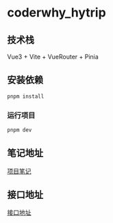 # coderwhy_hytrip

## 技术栈

Vue3 + Vite + VueRouter + Pinia

## 安装依赖

```sh
pnpm install
```

### 运行项目

```sh
pnpm dev
```

## 笔记地址

[项目笔记](https://www.wolai.com/wMrcG8bxrZssVrXz3pyjkj)

## 接口地址

[接口地址](https://documenter.getpostman.com/view/12387168/UzXPxcSi)

